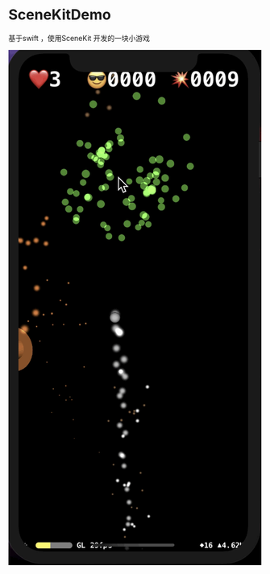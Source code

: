 # SceneKitDemo
基于swift ，使用SceneKit 开发的一块小游戏





![image](https://github.com/CallMeDaKing/SceneKitDemo/blob/master/SceneKitDemo/SceneKitDemo/Particles/SceneKitDemo.gif)
